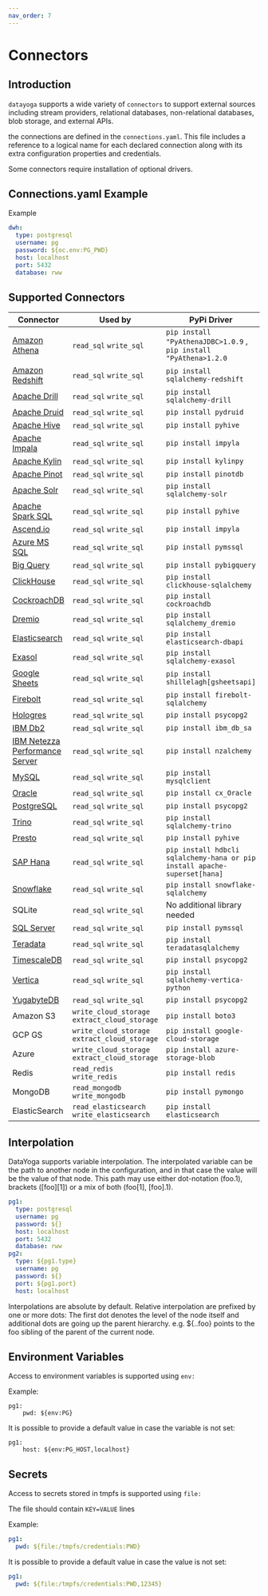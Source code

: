 ```yaml
---
nav_order: 7
---
```


# Connectors

## Introduction

`datayoga` supports a wide variety of `connectors` to support external sources including stream providers, relational databases, non-relational databases, blob storage, and external APIs.

the connections are defined in the `connections.yaml`. This file includes a reference to a logical name for each declared connection along with its extra configuration properties and credentials.

Some connectors require installation of optional drivers.

## Connections.yaml Example

Example

```yaml
dwh:
  type: postgresql
  username: pg
  password: ${oc.env:PG_PWD}
  host: localhost
  port: 5432
  database: rww
```

## Supported Connectors

| Connector                                                 | Used by                                       | PyPi Driver                                                               | Connector Properties                                                                                        |
| --------------------------------------------------------- | --------------------------------------------- | ------------------------------------------------------------------------- | ----------------------------------------------------------------------------------------------------------- |
| [Amazon Athena](/docs/databases/athena)                   | `read_sql` `write_sql`                        | `pip install "PyAthenaJDBC>1.0.9` , `pip install "PyAthena>1.2.0`         | `aws_access_key_id` `aws_secret_access_key` `region_name`                                                   |
| [Amazon Redshift](/docs/databases/redshift)               | `read_sql` `write_sql`                        | `pip install sqlalchemy-redshift`                                         | `username` `password` `aws_end_point` `database`                                                            |
| [Apache Drill](/docs/databases/drill)                     | `read_sql` `write_sql`                        | `pip install sqlalchemy-drill`                                            |                                                                                                             |
| [Apache Druid](/docs/databases/druid)                     | `read_sql` `write_sql`                        | `pip install pydruid`                                                     | `username` `password` `host` `port`                                                                         |
| [Apache Hive](/docs/databases/hive)                       | `read_sql` `write_sql`                        | `pip install pyhive`                                                      | `host` `port` `database`                                                                                    |
| [Apache Impala](/docs/databases/impala)                   | `read_sql` `write_sql`                        | `pip install impyla`                                                      | `host` `port` `database`                                                                                    |
| [Apache Kylin](/docs/databases/kylin)                     | `read_sql` `write_sql`                        | `pip install kylinpy`                                                     | `host` `port` `database` `password` `project`                                                               |
| [Apache Pinot](/docs/databases/pinot)                     | `read_sql` `write_sql`                        | `pip install pinotdb`                                                     | `broker` `server`                                                                                           |
| [Apache Solr](/docs/databases/solr)                       | `read_sql` `write_sql`                        | `pip install sqlalchemy-solr`                                             | `username` `password` `host` `port` `server_path` `collection`                                              |
| [Apache Spark SQL](/docs/databases/spark-sql)             | `read_sql` `write_sql`                        | `pip install pyhive`                                                      | `host` `port` `database`                                                                                    |
| [Ascend.io](/docs/databases/ascend)                       | `read_sql` `write_sql`                        | `pip install impyla`                                                      | `host` `port` `database`                                                                                    |
| [Azure MS SQL](/docs/databases/sql-server)                | `read_sql` `write_sql`                        | `pip install pymssql`                                                     | `mssql+pymssql://UserName@presetSQL:TestPassword@presetSQL.database.windows.net:1433/TestSchema`            |
| [Big Query](/docs/databases/bigquery)                     | `read_sql` `write_sql`                        | `pip install pybigquery`                                                  | `bigquery://{project_id}`                                                                                   |
| [ClickHouse](/docs/databases/clickhouse)                  | `read_sql` `write_sql`                        | `pip install clickhouse-sqlalchemy`                                       | `clickhouse+native://{username}:{password}@{hostname}:{port}/{database}`                                    |
| [CockroachDB](/docs/databases/cockroachdb)                | `read_sql` `write_sql`                        | `pip install cockroachdb`                                                 | `cockroachdb://root@{hostname}:{port}/{database}?sslmode=disable`                                           |
| [Dremio](/docs/databases/dremio)                          | `read_sql` `write_sql`                        | `pip install sqlalchemy_dremio`                                           | `dremio://user:pwd@host:31010/`                                                                             |
| [Elasticsearch](/docs/databases/elasticsearch)            | `read_sql` `write_sql`                        | `pip install elasticsearch-dbapi`                                         | `elasticsearch+http://{user}:{password}@{host}:9200/`                                                       |
| [Exasol](/docs/databases/exasol)                          | `read_sql` `write_sql`                        | `pip install sqlalchemy-exasol`                                           | `exa+pyodbc://{username}:{password}@{hostname}:{port}/my_schema?CONNECTIONLCALL=en_US.UTF-8&driver=EXAODBC` |
| [Google Sheets](/docs/databases/google-sheets)            | `read_sql` `write_sql`                        | `pip install shillelagh[gsheetsapi]`                                      | `gsheets://`                                                                                                |
| [Firebolt](/docs/databases/firebolt)                      | `read_sql` `write_sql`                        | `pip install firebolt-sqlalchemy`                                         | `firebolt://{username}:{password}@{database} or firebolt://{username}:{password}@{database}/{engine_name}`  |
| [Hologres](/docs/databases/hologres)                      | `read_sql` `write_sql`                        | `pip install psycopg2`                                                    | `postgresql+psycopg2://<UserName>:<DBPassword>@<Database Host>/<Database Name>`                             |
| [IBM Db2](/docs/databases/ibm-db2)                        | `read_sql` `write_sql`                        | `pip install ibm_db_sa`                                                   | `db2+ibm_db://`                                                                                             |
| [IBM Netezza Performance Server](/docs/databases/netezza) | `read_sql` `write_sql`                        | `pip install nzalchemy`                                                   | `netezza+nzpy://<UserName>:<DBPassword>@<Database Host>/<Database Name>`                                    |
| [MySQL](/docs/databases/mysql)                            | `read_sql` `write_sql`                        | `pip install mysqlclient`                                                 | `mysql://<UserName>:<DBPassword>@<Database Host>/<Database Name>`                                           |
| [Oracle](/docs/databases/oracle)                          | `read_sql` `write_sql`                        | `pip install cx_Oracle`                                                   | `oracle://`                                                                                                 |
| [PostgreSQL](/docs/databases/postgres)                    | `read_sql` `write_sql`                        | `pip install psycopg2`                                                    | `postgresql://<UserName>:<DBPassword>@<Database Host>/<Database Name>`                                      |
| [Trino](/docs/databases/trino)                            | `read_sql` `write_sql`                        | `pip install sqlalchemy-trino`                                            | `trino://{username}:{password}@{hostname}:{port}/{catalog}`                                                 |
| [Presto](/docs/databases/presto)                          | `read_sql` `write_sql`                        | `pip install pyhive`                                                      | `presto://`                                                                                                 |
| [SAP Hana](/docs/databases/hana)                          | `read_sql` `write_sql`                        | `pip install hdbcli sqlalchemy-hana or pip install apache-superset[hana]` | `hana://{username}:{password}@{host}:{port}`                                                                |
| [Snowflake](/docs/databases/snowflake)                    | `read_sql` `write_sql`                        | `pip install snowflake-sqlalchemy`                                        | `snowflake://{user}:{password}@{account}.{region}/{database}?role={role}&warehouse={warehouse}`             |
| SQLite                                                    | `read_sql` `write_sql`                        | No additional library needed                                              | `sqlite://`                                                                                                 |
| [SQL Server](/docs/databases/sql-server)                  | `read_sql` `write_sql`                        | `pip install pymssql`                                                     | `mssql://`                                                                                                  |
| [Teradata](/docs/databases/teradata)                      | `read_sql` `write_sql`                        | `pip install teradatasqlalchemy `                                         | `teradata://{user}:{password}@{host}`                                                                       |
| [TimescaleDB](/docs/databases/timescaledb)                | `read_sql` `write_sql`                        | `pip install psycopg2`                                                    | `username` `password` `host` `port` `database`                                                              |
| [Vertica](/docs/databases/vertica)                        | `read_sql` `write_sql`                        | `pip install sqlalchemy-vertica-python`                                   | `vertica+vertica_python://<UserName>:<DBPassword>@<Database Host>/<Database Name>`                          |
| [YugabyteDB](/docs/databases/yugabytedb)                  | `read_sql` `write_sql`                        | `pip install psycopg2`                                                    | `postgresql://<UserName>:<DBPassword>@<Database Host>/<Database Name>`                                      |
| Amazon S3                                                 | `write_cloud_storage` `extract_cloud_storage` | `pip install boto3`                                                       |                                                                                                             |
| GCP GS                                                    | `write_cloud_storage` `extract_cloud_storage` | `pip install google-cloud-storage`                                        |                                                                                                             |
| Azure                                                     | `write_cloud_storage` `extract_cloud_storage` | `pip install azure-storage-blob`                                          |                                                                                                             |
| Redis                                                     | `read_redis` `write_redis`                    | `pip install redis`                                                       |                                                                                                             |
| MongoDB                                                   | `read_mongodb` `write_mongodb`                | `pip install pymongo`                                                     |                                                                                                             |
| ElasticSearch                                             | `read_elasticsearch` `write_elasticsearch`    | `pip install elasticsearch`                                               | `nodes` `basic_auth` `ca_certs` `api_key` `bearer_auth`                                                     |

## Interpolation

DataYoga supports variable interpolation. The interpolated variable can be the path to another node in the configuration, and in that case the value will be the value of that node. This path may use either dot-notation (foo.1), brackets ([foo][1]) or a mix of both (foo[1], [foo].1).

```yaml
pg1:
  type: postgresql
  username: pg
  password: ${}
  host: localhost
  port: 5432
  database: rww
pg2:
  type: ${pg1.type}
  username: pg
  password: ${}
  port: ${pg1.port}
  host: localhost
```

Interpolations are absolute by default. Relative interpolation are prefixed by one or more dots: The first dot denotes the level of the node itself and additional dots are going up the parent hierarchy. e.g. ${..foo} points to the foo sibling of the parent of the current node.

## Environment Variables

Access to environment variables is supported using `env:`

Example:

```
pg1:
    pwd: ${env:PG}
```

It is possible to provide a default value in case the variable is not set:

```
pg1:
    host: ${env:PG_HOST,localhost}
```

## Secrets

Access to secrets stored in tmpfs is supported using `file:`

The file should contain `KEY=VALUE` lines

Example:

```yaml
pg1:
  pwd: ${file:/tmpfs/credentials:PWD}
```

It is possible to provide a default value in case the value is not set:

```yaml
pg1:
  pwd: ${file:/tmpfs/credentials:PWD,12345}
```
